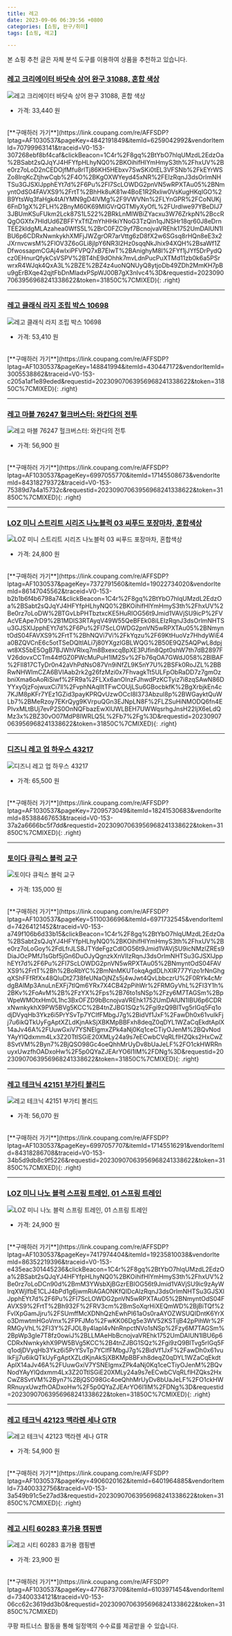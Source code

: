 ```yaml
---
title: 레고
date: 2023-09-06 06:39:56 +0800
categories: [쇼핑, 완구/취미]
tags: [쇼핑, 레고]

---
```


본 쇼핑 추천 글은 자체 분석 도구를 이용하여 상품을 추천하고 있습니다.
### [레고 크리에이터 바닷속 상어 완구 31088, 혼합 색상](https://link.coupang.com/re/AFFSDP?lptag=AF1030537&pageKey=4842191849&itemId=6259042992&vendorItemId=70799963141&traceid=V0-153-307268ebf8bf4caf&clickBeacon=1C4r%2F8gq%2BtYbO7hlqUMzdL2EdzOa%2BSabt2sQJqYJ4HFYfpHLhyNQ0%2BKOihifHlYmHmyS3th%2FhxUV%2Be0rz7oLoD2nCEDOjfMfu8rlTj86KH5HEbxv7SwSKi0tEL3VFSNb%2FkEYrWSZo8IrqKcZtjhwCqb%2F4O%2BKgOXWYeyd45xNR%2FEIzRqnJ3dsOrlmNHTSu3GJSXlJpphEYt7d%2F6Pu%2FI7ScLOWDG2pnVN5wRPXTAu05%2BNmyntOdS04FAVXS9%2FrtT%2BhHk8uK81w4BoE1R2Rxliw0VsKugHKqIGO%2B9YtsWq3faHgk4tAIYMN9gD4lVMg%2F9VWVNn%2FLYnGPR%2FCoNUKj6FnD1gX%2FLH%2BnyM60K69MIGVrQGTMlyXyOfL%2FUrdlwe97YBeDIJ73JBUmKSuFUkm2Lck87S1L522%2BRkLnMlWBiZYacxu3W76ZrkpN%2BccRQgOGXfx7HIdUd6ZBFFYxTflZmYhHHkiYNoG3TzQin1qJNSHr18qr60J8eDrnTEE2kldgMLAzahea0WfS5L%2BrC0FZC9yf7BcnojvaVREhk1752UmDAIUN1IBU6p6CDRxNwnkykhXMFjJWZgrOR7arVttg6zD8fX2w6SGsq8rHQn8eE3x2JXrnvcwsM%2FlOV3Z6oGLi8jIpY6NR3l2Hz0sqqNkJhix94XQH%2BsaWf1ZDfwossapmCGAj4wIxiPFVPQ7xB7EIwT%2BAnighyM8l%2FYf1jJYf5DrPydQcz0EHnurQfykCsVSPV%2BT4hE9dOhhk7mvLdnPucPuXTMd11zb0k6a5PSrwrxR4WJqk4QxA3L%2BZE%2BZ4z4uoNQNUyQ8ytjoDb49ZDh2MmKH7pBu9gErBXqe42qjtFbDnMladxPSpWJ00B7gX3nIvc4%3D&requestid=20230907063956968241338622&token=31850C%7CMIXED)
![레고 크리에이터 바닷속 상어 완구 31088, 혼합 색상](https://ads-partners.coupang.com/image1/R_rTftn8AGRAhh9xR1Rpsk-tsFUYJ2JrCH94aoz7XcZitEZ3pJi64VErzsM-ARbUcgMCe0oNfAi2qGWpcIKgFD0ntL592MFLb540yFjM0N30QDbODWkx5vsPGWJscWliWnRXnYn--b3vZcBRyf3kG3hQO_y9Q7jAn2dYx1Bffkz-fUKBFH6_n5WK5RsrdNuKhS69MYcMKtQZDuA19daFwu3HFreDIwA8oQsIohTots7fLc4ngsPTicad92wvbJ14Ck3sGqE3BGjBe1nNam3ehgU-9bJT8iMXVCXDsajveQ1FuWzccg==)
- 가격: 33,440 원
<br>
[**구매하러 가기**](https://link.coupang.com/re/AFFSDP?lptag=AF1030537&pageKey=4842191849&itemId=6259042992&vendorItemId=70799963141&traceid=V0-153-307268ebf8bf4caf&clickBeacon=1C4r%2F8gq%2BtYbO7hlqUMzdL2EdzOa%2BSabt2sQJqYJ4HFYfpHLhyNQ0%2BKOihifHlYmHmyS3th%2FhxUV%2Be0rz7oLoD2nCEDOjfMfu8rlTj86KH5HEbxv7SwSKi0tEL3VFSNb%2FkEYrWSZo8IrqKcZtjhwCqb%2F4O%2BKgOXWYeyd45xNR%2FEIzRqnJ3dsOrlmNHTSu3GJSXlJpphEYt7d%2F6Pu%2FI7ScLOWDG2pnVN5wRPXTAu05%2BNmyntOdS04FAVXS9%2FrtT%2BhHk8uK81w4BoE1R2Rxliw0VsKugHKqIGO%2B9YtsWq3faHgk4tAIYMN9gD4lVMg%2F9VWVNn%2FLYnGPR%2FCoNUKj6FnD1gX%2FLH%2BnyM60K69MIGVrQGTMlyXyOfL%2FUrdlwe97YBeDIJ73JBUmKSuFUkm2Lck87S1L522%2BRkLnMlWBiZYacxu3W76ZrkpN%2BccRQgOGXfx7HIdUd6ZBFFYxTflZmYhHHkiYNoG3TzQin1qJNSHr18qr60J8eDrnTEE2kldgMLAzahea0WfS5L%2BrC0FZC9yf7BcnojvaVREhk1752UmDAIUN1IBU6p6CDRxNwnkykhXMFjJWZgrOR7arVttg6zD8fX2w6SGsq8rHQn8eE3x2JXrnvcwsM%2FlOV3Z6oGLi8jIpY6NR3l2Hz0sqqNkJhix94XQH%2BsaWf1ZDfwossapmCGAj4wIxiPFVPQ7xB7EIwT%2BAnighyM8l%2FYf1jJYf5DrPydQcz0EHnurQfykCsVSPV%2BT4hE9dOhhk7mvLdnPucPuXTMd11zb0k6a5PSrwrxR4WJqk4QxA3L%2BZE%2BZ4z4uoNQNUyQ8ytjoDb49ZDh2MmKH7pBu9gErBXqe42qjtFbDnMladxPSpWJ00B7gX3nIvc4%3D&requestid=20230907063956968241338622&token=31850C%7CMIXED){: .right}
<br>

---

### [레고 클래식 라지 조립 박스 10698](https://link.coupang.com/re/AFFSDP?lptag=AF1030537&pageKey=148841994&itemId=430447172&vendorItemId=3005538862&traceid=V0-153-c205a1af1e89eded&requestid=20230907063956968241338622&token=31850C%7CMIXED)
![레고 클래식 라지 조립 박스 10698](https://ads-partners.coupang.com/image1/uzKMFIyG-zXAFMaau6MEx3yHXO3fBgLAp9hCMQSjcJg3eyyWFfWozYJ1sTJ6ggF_Zrw5EOybB_k5eecI0kLa7lGyL-IjiMgzGI83ultwDI-zpucSv-Zbt1HF8uBj3e1Y-KOIwxd67hczzlpVKkPgOi5pzRXe7-GAxCnDuyparhcjftZnzhsVnC7rXC9FrABeKwaeY5bXUqr6pnADy8b7BT9MOzptAN62OaVzP4anhle2BmnowIiYBivukm3LzdVeqMP40ghTIXdoVVXxuvw_Og==)
- 가격: 53,410 원
<br>
[**구매하러 가기**](https://link.coupang.com/re/AFFSDP?lptag=AF1030537&pageKey=148841994&itemId=430447172&vendorItemId=3005538862&traceid=V0-153-c205a1af1e89eded&requestid=20230907063956968241338622&token=31850C%7CMIXED){: .right}
<br>

---

### [레고 마블 76247 헐크버스터: 와칸다의 전투](https://link.coupang.com/re/AFFSDP?lptag=AF1030537&pageKey=6997055770&itemId=17145508673&vendorItemId=84318279372&traceid=V0-153-75389d7a4a15732c&requestid=20230907063956968241338622&token=31850C%7CMIXED)
![레고 마블 76247 헐크버스터: 와칸다의 전투](https://ads-partners.coupang.com/image1/6suA6By3S8-jjEUB6kYZPyUHPYLiQuxXfRMvT5pkHj1xAnjboAhcyH7VEyP-FR0g4qtpbRYiKQuVc0529T4bvzic3Qavf7HVd0WIB-PHgRQSgHVZR44ff6OQUJfH6ZJudS0eVTE-ZEHcW_yhr023Y869fJnr-beTbxzIq2Nbe785eoN1WdblQ-vgQ1yHWZsfoSi9fSsSZM_WyrSDef-5hYcGj7ZZcmkqnnbTPn4hm_lhI66zNHiyCelnkLx1akOKXO6jIcsx7-xfDzY75ahZ)
- 가격: 56,900 원
<br>
[**구매하러 가기**](https://link.coupang.com/re/AFFSDP?lptag=AF1030537&pageKey=6997055770&itemId=17145508673&vendorItemId=84318279372&traceid=V0-153-75389d7a4a15732c&requestid=20230907063956968241338622&token=31850C%7CMIXED){: .right}
<br>

---

### [LOZ 미니 스트리트 시리즈 나노블럭 03 씨푸드 포장마차, 혼합색상](https://link.coupang.com/re/AFFSDP?lptag=AF1030537&pageKey=7372791560&itemId=19022734020&vendorItemId=86147045562&traceid=V0-153-b2b1b6f4b6798a74&clickBeacon=1C4r%2F8gq%2BtYbO7hlqUMzdL2EdzOa%2BSabt2sQJqYJ4HFYfpHLhyNQ0%2BKOihifHlYmHmyS3th%2FhxUV%2Be0rz7oLoDW%2BTGvLbPHTbztxcKE5HuRIOG56t9Jmid1VAVjSU9icP%2FVAcVEApe7rD9%2B1MDlS3RTAyqV49W55QeBFEk08iLEIzRqnJ3dsOrlmNHTSu3GJSXlJpphEYt7d%2F6Pu%2FI7ScLOWDG2pnVN5wRPXTAu05%2BNmyntOdS04FAVXS9%2FrtT%2BhNQVi7Vi%2FkYqzu%2F69KtHuoVz7HhdyWiE4a0BZQVCnE6c5otTSeDQltlALi7j80YXgzlGBLWQG%2B50E9QZ5AQPwL8dpjwt8XS5bE5OgB7BJWhVRlxq7m8BxexcqBpXE3PJfin8Qpt0shW7th7dB2897FV26dovxCCTm44tfGZ0PWcMuPuH1lM2Sv%2Fb76qOA7GWdJ058%2BlBAF%2FIl817CTyDr0n42aVhPdNsO87Vn9iNfZL9K5nY7U%2BSFk0RoJZL%2BBRwNHWImCZA6BVIAab2rk2g26fzMzi0x7FhvagkTt5ULFpObRaDD7z7gmOzbniXma6oAoRiSiwf%2FR9a%2FLXx6anOInzFJhwdPzKCTyiz7i8zqSAwN86DYYxy0jzFojwuxCi7ll%2FvphNAqIltTFwCOUjLSu6GBocbkfK%2BgXrbjkEn4c7KJM8pKFr7YEz1GZid3payKPRQvUzwOCcI8I373Abzul8p%2BWGayktQuWLb7%2BMeRzoy7EKrQyg9KVrpuQGn3EJNpLN8F%2FLZSuHiNMODQ6fn4EPlvxMLtBUj7evP2S0OnNQFbazEwXlUWLBEH7UWWqsrhgJnsH22IjX6eLdQMz3x%2BZ30vO07MdP8IWRLQ5L%2Fb7%2Fg%3D&requestid=20230907063956968241338622&token=31850C%7CMIXED)
![LOZ 미니 스트리트 시리즈 나노블럭 03 씨푸드 포장마차, 혼합색상](https://ads-partners.coupang.com/image1/xltGYGX4zikk93pJxsqnAxpA6CDsrJRrsaAF0oI8TCNsZZE53L1aQj_o0yGVe7vj_P0nuC5TU0DwgRpArFeDbYRXf4oQK4SXLx-gxJQSEHHn9LRBCjilpxK1vWQdR8IpkgHLs7SRJjiNmxVnOu1R61FfMamVTAHwrHh4X7FU1S96H3M61UcE3JQvO1XRZzIvudy5fwl7IA7CF4rfQ72Wh7gJRtTmNOgccUHqefrxoHNMD_Jxmf6CMK57TwhE7p1hKXpwW5evtFITwfTqfO8bewWM1s3o)
- 가격: 24,800 원
<br>
[**구매하러 가기**](https://link.coupang.com/re/AFFSDP?lptag=AF1030537&pageKey=7372791560&itemId=19022734020&vendorItemId=86147045562&traceid=V0-153-b2b1b6f4b6798a74&clickBeacon=1C4r%2F8gq%2BtYbO7hlqUMzdL2EdzOa%2BSabt2sQJqYJ4HFYfpHLhyNQ0%2BKOihifHlYmHmyS3th%2FhxUV%2Be0rz7oLoDW%2BTGvLbPHTbztxcKE5HuRIOG56t9Jmid1VAVjSU9icP%2FVAcVEApe7rD9%2B1MDlS3RTAyqV49W55QeBFEk08iLEIzRqnJ3dsOrlmNHTSu3GJSXlJpphEYt7d%2F6Pu%2FI7ScLOWDG2pnVN5wRPXTAu05%2BNmyntOdS04FAVXS9%2FrtT%2BhNQVi7Vi%2FkYqzu%2F69KtHuoVz7HhdyWiE4a0BZQVCnE6c5otTSeDQltlALi7j80YXgzlGBLWQG%2B50E9QZ5AQPwL8dpjwt8XS5bE5OgB7BJWhVRlxq7m8BxexcqBpXE3PJfin8Qpt0shW7th7dB2897FV26dovxCCTm44tfGZ0PWcMuPuH1lM2Sv%2Fb76qOA7GWdJ058%2BlBAF%2FIl817CTyDr0n42aVhPdNsO87Vn9iNfZL9K5nY7U%2BSFk0RoJZL%2BBRwNHWImCZA6BVIAab2rk2g26fzMzi0x7FhvagkTt5ULFpObRaDD7z7gmOzbniXma6oAoRiSiwf%2FR9a%2FLXx6anOInzFJhwdPzKCTyiz7i8zqSAwN86DYYxy0jzFojwuxCi7ll%2FvphNAqIltTFwCOUjLSu6GBocbkfK%2BgXrbjkEn4c7KJM8pKFr7YEz1GZid3payKPRQvUzwOCcI8I373Abzul8p%2BWGayktQuWLb7%2BMeRzoy7EKrQyg9KVrpuQGn3EJNpLN8F%2FLZSuHiNMODQ6fn4EPlvxMLtBUj7evP2S0OnNQFbazEwXlUWLBEH7UWWqsrhgJnsH22IjX6eLdQMz3x%2BZ30vO07MdP8IWRLQ5L%2Fb7%2Fg%3D&requestid=20230907063956968241338622&token=31850C%7CMIXED){: .right}
<br>

---

### [디즈니 레고 업 하우스 43217](https://link.coupang.com/re/AFFSDP?lptag=AF1030537&pageKey=7209573049&itemId=18241530683&vendorItemId=85388467653&traceid=V0-153-37a2a6666bc5f7dd&requestid=20230907063956968241338622&token=31850C%7CMIXED)
![디즈니 레고 업 하우스 43217](https://ads-partners.coupang.com/image1/FWzbnhwvq93pOGZnFfhARKJZGbtYM0rr0dAa-nd4RqTJJGokpXw-xsJ9CtmGhMrAUCvo2DISR8yZcZbRaaQiFlxB9JloShtYlcvI5bjsomlZQxOMJLA13NSuUEdQu-KpIOVGsYqWMFyv6RhHW1oyFokQZpvm0VFOTjwvnbQsLkh_CEQbCbCITDPRUFXDUXq9pKcyuQg9CgVVrdoX0tTwlpw9aDxJ24IzhxK6ziZhYSH15Oaovv3G-4uoGI5VK-0rCU-JgRLZfTfGIFtG3-pX)
- 가격: 65,500 원
<br>
[**구매하러 가기**](https://link.coupang.com/re/AFFSDP?lptag=AF1030537&pageKey=7209573049&itemId=18241530683&vendorItemId=85388467653&traceid=V0-153-37a2a6666bc5f7dd&requestid=20230907063956968241338622&token=31850C%7CMIXED){: .right}
<br>

---

### [토이다 큐릭스 블럭 교구](https://link.coupang.com/re/AFFSDP?lptag=AF1030537&pageKey=5110036696&itemId=6971732545&vendorItemId=74264121452&traceid=V0-153-a749f106b6d33b15&clickBeacon=1C4r%2F8gq%2BtYbO7hlqUMzdL2EdzOa%2BSabt2sQJqYJ4HFYfpHLhyNQ0%2BKOihifHlYmHmyS3th%2FhxUV%2Be0rz7oLoGoy%2FdLfrJLS8JTYdeFgzCdIOG56t9Jmid1VAVjSU9icNMzlZREs9DiaJOcPMfJ1sGbf5jGn6DuOJyQgnzkXnVIIzRqnJ3dsOrlmNHTSu3GJSXlJpphEYt7d%2F6Pu%2FI7ScLOWDG2pnVN5wRPXTAu05%2BNmyntOdS04FAVXS9%2FrtT%2Bh%2BoRbYC%2BmNnMKUTokqAgdDLhXIR777Yizo1rNnGhgqXShFFfRfXx48QluDt2738feUNaOjNZs5j4wJwt4QvLbbczrU%2F0RYk4cMrdgBAlMp3AnuLnEXFj7tlQm6YRx7X4CB42pPihWr%2FRMGyVhL%2FI3Y1h%2BKv%2FoAvM%2B%2FzYX%2Fps%2B76to1sNSp%2Fzy6M7TAGSm%2BpWpeWMOtxHm0L1hc3BxOFZD9bBcnojvaVREhk1752UmDAIUN1IBU6p6CDRxNwnkykhX9PW5BVg5KCC%2B4tnZJBG1SQz%2Fgi9zQ9BlTvg5rIGq5Fq1odjDVyqHb3Ykz6i5PrYSvTp7YCIfFMbgJ7g%2BidVf1JxF%2FawDh0x61vulkFjj7u6ikQTkUyFgAptXZLdKjnAkSjXBKMpBBFxh8deqZ0qDYL1WZaCqEkdtAplX14aJv46A%2FUuwGxiV7YSNElgmxZPk4aNj0Kq1ceCTiyOJenM%2BQvNodYAyYlQdxmm4Lx3Z20TtISGiE20XMLy24a9s7eECwbCVqRLflHZQks2HxCwZ8SvtVM%2Byn7%2BjQSO98Gc4oeQhhMrUyDv8bUaJeLF%2FO1ckHWRRnuyxUwzfhOADxoHw%2F5p0QYaZJEArYO6I1lM%2FDNg%3D&requestid=20230907063956968241338622&token=31850C%7CMIXED)
![토이다 큐릭스 블럭 교구](https://ads-partners.coupang.com/image1/pbpKNS7k57KtO3mqpdxPDoq-rCZ6nqEjAg2_k7KVT_C-bNiq3IVAc_EdyGPXud7g5UYdQXR4NFEfVJNA0Rm_5uU6ooAT0GxKWqBMEPDSCCMRDhO9xeDJne4XVKpRh8-BtViNeU3Byh4hAJUX3RO3FgPPgb_9rxLm1BAWemWsROuHioLp5mv0S1AWzoQfak-K9rnivJ1HMryurNcl6626mijsL3T0JhdTzAxUskjskB7i0pt-wILiLjz-nRCIdr8teYa4omSHukN3a9bgYxWXOlRo_2wdgj79-KHpE-AcD_2hrSfM0Kc=)
- 가격: 135,000 원
<br>
[**구매하러 가기**](https://link.coupang.com/re/AFFSDP?lptag=AF1030537&pageKey=5110036696&itemId=6971732545&vendorItemId=74264121452&traceid=V0-153-a749f106b6d33b15&clickBeacon=1C4r%2F8gq%2BtYbO7hlqUMzdL2EdzOa%2BSabt2sQJqYJ4HFYfpHLhyNQ0%2BKOihifHlYmHmyS3th%2FhxUV%2Be0rz7oLoGoy%2FdLfrJLS8JTYdeFgzCdIOG56t9Jmid1VAVjSU9icNMzlZREs9DiaJOcPMfJ1sGbf5jGn6DuOJyQgnzkXnVIIzRqnJ3dsOrlmNHTSu3GJSXlJpphEYt7d%2F6Pu%2FI7ScLOWDG2pnVN5wRPXTAu05%2BNmyntOdS04FAVXS9%2FrtT%2Bh%2BoRbYC%2BmNnMKUTokqAgdDLhXIR777Yizo1rNnGhgqXShFFfRfXx48QluDt2738feUNaOjNZs5j4wJwt4QvLbbczrU%2F0RYk4cMrdgBAlMp3AnuLnEXFj7tlQm6YRx7X4CB42pPihWr%2FRMGyVhL%2FI3Y1h%2BKv%2FoAvM%2B%2FzYX%2Fps%2B76to1sNSp%2Fzy6M7TAGSm%2BpWpeWMOtxHm0L1hc3BxOFZD9bBcnojvaVREhk1752UmDAIUN1IBU6p6CDRxNwnkykhX9PW5BVg5KCC%2B4tnZJBG1SQz%2Fgi9zQ9BlTvg5rIGq5Fq1odjDVyqHb3Ykz6i5PrYSvTp7YCIfFMbgJ7g%2BidVf1JxF%2FawDh0x61vulkFjj7u6ikQTkUyFgAptXZLdKjnAkSjXBKMpBBFxh8deqZ0qDYL1WZaCqEkdtAplX14aJv46A%2FUuwGxiV7YSNElgmxZPk4aNj0Kq1ceCTiyOJenM%2BQvNodYAyYlQdxmm4Lx3Z20TtISGiE20XMLy24a9s7eECwbCVqRLflHZQks2HxCwZ8SvtVM%2Byn7%2BjQSO98Gc4oeQhhMrUyDv8bUaJeLF%2FO1ckHWRRnuyxUwzfhOADxoHw%2F5p0QYaZJEArYO6I1lM%2FDNg%3D&requestid=20230907063956968241338622&token=31850C%7CMIXED){: .right}
<br>

---

### [레고 테크닉 42151 부가티 볼리드](https://link.coupang.com/re/AFFSDP?lptag=AF1030537&pageKey=6997057707&itemId=17145516291&vendorItemId=84318286708&traceid=V0-153-34b5d9db8c9f5226&requestid=20230907063956968241338622&token=31850C%7CMIXED)
![레고 테크닉 42151 부가티 볼리드](https://ads-partners.coupang.com/image1/BFFNumxuZ-TV6FEjBGCSwoT1yN7V0xlr_M7NJtQNwlwEsbsirkP62PwRAFN9I6Xed5PYS-Q9honQbN3RlmR22vEFfFLMw1F8Zyv9OvfPiL69MIqDrJlOzWVpgMBc_cLouS6Yz_fZUMvZ-C3vJiy09_KCC8PzuD95xNResCVb11LHJYCjBAc3DMv2D3kYTspB401ZOkZGMgWy3dKlRyJY3VH5fqkyhF28kf-kYV23ezvaS9IInVgAd_NVTzovE1sSrrkSHEd5_m-lFFO1-J_OBg==)
- 가격: 56,070 원
<br>
[**구매하러 가기**](https://link.coupang.com/re/AFFSDP?lptag=AF1030537&pageKey=6997057707&itemId=17145516291&vendorItemId=84318286708&traceid=V0-153-34b5d9db8c9f5226&requestid=20230907063956968241338622&token=31850C%7CMIXED){: .right}
<br>

---

### [LOZ 미니 나노 블럭 스프링 트레인, 01 스프링 트레인](https://link.coupang.com/re/AFFSDP?lptag=AF1030537&pageKey=7417974404&itemId=19235810038&vendorItemId=86352219396&traceid=V0-153-e435eac301445236&clickBeacon=1C4r%2F8gq%2BtYbO7hlqUMzdL2EdzOa%2BSabt2sQJqYJ4HFYfpHLhyNQ0%2BKOihifHlYmHmyS3th%2FhxUV%2Be0rz7oLoDCn90d%2BmM3YWsbXjBGzrEBIOG56t9Jmid1VAVjSU9ic9zAyWlrqXWjIfbE1CLJ4bPd1g6jwmRiAGAONKfQIDcAIzRqnJ3dsOrlmNHTSu3GJSXlJpphEYt7d%2F6Pu%2FI7ScLOWDG2pnVN5wRPXTAu05%2BNmyntOdS04FAVXS9%2FrtT%2Bh932F%2FRV3cm%2BmSoXqrHiXEQmWD%2BjBiTQf%2FvlXpGamJjru%2FSUmffMcXDNhQzhEwhPl61aOs0raAYOZWSUQIDntK6YrXo3DmwtmHGoVmx%2FPFJMo%2FwKK06Dg5e3WV52KSTijB42pPihWr%2FRMGyVhL%2FI3Y%2FJOL8y4lapl4vNnRnpctNVo1sNSp%2Fzy6M7TAGSm%2BpWp3gIe7T8fz0owiJ%2BLLMAeHbBcnojvaVREhk1752UmDAIUN1IBU6p6CDRxNwnkykhX9PW5BVg5KCC%2B4tnZJBG1SQz%2Fgi9zQ9BlTvg5rIGq5Fq1odjDVyqHb3Ykz6i5PrYSvTp7YCIfFMbgJ7g%2BidVf1JxF%2FawDh0x61vulkFjj7u6ikQTkUyFgAptXZLdKjnAkSjXBKMpBBFxh8deqZ0qDYL1WZaCqEkdtAplX14aJv46A%2FUuwGxiV7YSNElgmxZPk4aNj0Kq1ceCTiyOJenM%2BQvNodYAyYlQdxmm4Lx3Z20TtISGiE20XMLy24a9s7eECwbCVqRLflHZQks2HxCwZ8SvtVM%2Byn7%2BjQSO98Gc4oeQhhMrUyDv8bUaJeLF%2FO1ckHWRRnuyxUwzfhOADxoHw%2F5p0QYaZJEArYO6I1lM%2FDNg%3D&requestid=20230907063956968241338622&token=31850C%7CMIXED)
![LOZ 미니 나노 블럭 스프링 트레인, 01 스프링 트레인](https://ads-partners.coupang.com/image1/yvnnY1dltxXkjFZlysAz6xzglWu3_x8bzgs0sOhcdtlVUVeu7pwv4DqlVTqHRdXLkeRK2BxQMlc-K2scdzwoU3jN1SEU3HDt3wuoKKDV7WZjPM5y-Et1rkvOUZ8Kt5KGjphbbd7ef1C9dL-e0CIPenaKMnAXHtAS2ndZ357JZTquRv1bybttn-W897Q7LBnJ7oyDczpdJvxQmLrYkpPviYs880T2vizZaWpnEovM9lJFuiVbPl7QVWkYt5DGyD_4MHmLcYcpr3zb-VPLhP5cHUToxRs=)
- 가격: 24,900 원
<br>
[**구매하러 가기**](https://link.coupang.com/re/AFFSDP?lptag=AF1030537&pageKey=7417974404&itemId=19235810038&vendorItemId=86352219396&traceid=V0-153-e435eac301445236&clickBeacon=1C4r%2F8gq%2BtYbO7hlqUMzdL2EdzOa%2BSabt2sQJqYJ4HFYfpHLhyNQ0%2BKOihifHlYmHmyS3th%2FhxUV%2Be0rz7oLoDCn90d%2BmM3YWsbXjBGzrEBIOG56t9Jmid1VAVjSU9ic9zAyWlrqXWjIfbE1CLJ4bPd1g6jwmRiAGAONKfQIDcAIzRqnJ3dsOrlmNHTSu3GJSXlJpphEYt7d%2F6Pu%2FI7ScLOWDG2pnVN5wRPXTAu05%2BNmyntOdS04FAVXS9%2FrtT%2Bh932F%2FRV3cm%2BmSoXqrHiXEQmWD%2BjBiTQf%2FvlXpGamJjru%2FSUmffMcXDNhQzhEwhPl61aOs0raAYOZWSUQIDntK6YrXo3DmwtmHGoVmx%2FPFJMo%2FwKK06Dg5e3WV52KSTijB42pPihWr%2FRMGyVhL%2FI3Y%2FJOL8y4lapl4vNnRnpctNVo1sNSp%2Fzy6M7TAGSm%2BpWp3gIe7T8fz0owiJ%2BLLMAeHbBcnojvaVREhk1752UmDAIUN1IBU6p6CDRxNwnkykhX9PW5BVg5KCC%2B4tnZJBG1SQz%2Fgi9zQ9BlTvg5rIGq5Fq1odjDVyqHb3Ykz6i5PrYSvTp7YCIfFMbgJ7g%2BidVf1JxF%2FawDh0x61vulkFjj7u6ikQTkUyFgAptXZLdKjnAkSjXBKMpBBFxh8deqZ0qDYL1WZaCqEkdtAplX14aJv46A%2FUuwGxiV7YSNElgmxZPk4aNj0Kq1ceCTiyOJenM%2BQvNodYAyYlQdxmm4Lx3Z20TtISGiE20XMLy24a9s7eECwbCVqRLflHZQks2HxCwZ8SvtVM%2Byn7%2BjQSO98Gc4oeQhhMrUyDv8bUaJeLF%2FO1ckHWRRnuyxUwzfhOADxoHw%2F5p0QYaZJEArYO6I1lM%2FDNg%3D&requestid=20230907063956968241338622&token=31850C%7CMIXED){: .right}
<br>

---

### [레고 테크닉 42123 맥라렌 세나 GTR](https://link.coupang.com/re/AFFSDP?lptag=AF1030537&pageKey=4906020162&itemId=6401964885&vendorItemId=73400332756&traceid=V0-153-3a549b91c5e27ad3&requestid=20230907063956968241338622&token=31850C%7CMIXED)
![레고 테크닉 42123 맥라렌 세나 GTR](https://ads-partners.coupang.com/image1/_7U-00ogcS_YS0uS_x2xI96mSEYDeELbxX6lHZsA8aO57O4mvd_ic-anEp6Kk0mxcjbVHHprTR8mMuwMhus8lYyFyyg1F4UGjbCwXlkgeUKezwro7F5y6bJLfERyjGI57T7Nnm138qil46kjVo5p49kV5-uKyS4xqoh0ePrzEdIU0AgPI7rquOrQ8oyiMWY7y1vQdnLsBEfPfPI0ID_f1qlZeK7wdRL8KKsJ_kafMis1tpDG9UIzk3sPG2stq1EjbFfXJcU-z3kQEKYzfAPx6oQ=)
- 가격: 54,900 원
<br>
[**구매하러 가기**](https://link.coupang.com/re/AFFSDP?lptag=AF1030537&pageKey=4906020162&itemId=6401964885&vendorItemId=73400332756&traceid=V0-153-3a549b91c5e27ad3&requestid=20230907063956968241338622&token=31850C%7CMIXED){: .right}
<br>

---

### [레고 시티 60283 휴가용 캠핑밴](https://link.coupang.com/re/AFFSDP?lptag=AF1030537&pageKey=4776873709&itemId=6103971454&vendorItemId=73400334121&traceid=V0-153-06cc62c3619dd3b0&requestid=20230907063956968241338622&token=31850C%7CMIXED)
![레고 시티 60283 휴가용 캠핑밴](https://ads-partners.coupang.com/image1/1B6zXpBhDOHHYn1f1F4kOzbUVsexB2TdGveg0iB8A8kHOVbX413fddrtGLYeGY_ntakuhQ1Y3nimb_zGWW2fm5t7-yPO3ay_e7hcASVYJ3y5QlKZqo1THSBSbmHjSyBUXJtWjo3AhqVOMltlVNl5bXMVuaOg8YznSkEVk2GS6h_WwqheIKfwIQiVtUPnqlM28mdm4Tva2uOLPRd2E4e_bTXfwv0IB1AKyUv7Fi8VqvO1wwovwOTYGSnjn73_b2F6z-YLF7M8maGJLf0GnLrUdg==)
- 가격: 23,900 원
<br>
[**구매하러 가기**](https://link.coupang.com/re/AFFSDP?lptag=AF1030537&pageKey=4776873709&itemId=6103971454&vendorItemId=73400334121&traceid=V0-153-06cc62c3619dd3b0&requestid=20230907063956968241338622&token=31850C%7CMIXED)


쿠팡 파트너스 활동을 통해 일정액의 수수료를 제공받을 수 있습니다.
